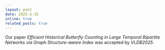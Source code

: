 ```yaml
---
layout: post
date: 2025-2-15
inline: true
related_posts: true
---
```


Our paper *Efficient Historical Butterfly Counting in Large Temporal Bipartite Networks via Graph Structure-aware Index*  was accepted by *VLDB2025*.